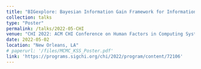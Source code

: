 ```yaml
---
title: "BIGexplore: Bayesian Information Gain Framework for Information Exploration"
collection: talks
type: "Poster"
permalink: /talks/2022-05-CHI
venue: "CHI 2022: ACM CHI Conference on Human Factors in Computing Systems"
date: 2022-05-02
location: "New Orleans, LA"
# paperurl: '/files/MCMC_KSS_Poster.pdf'
link: 'https://programs.sigchi.org/chi/2022/program/content/72106'
---
```

